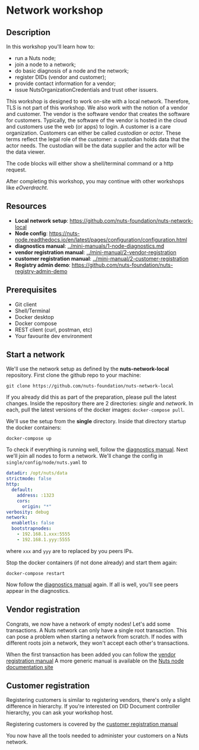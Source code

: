 # Network workshop

## Description

In this workshop you'll learn how to:

- run a Nuts node;
- join a node to a network;
- do basic diagnosis of a node and the network;
- register DIDs (vendor and customer);
- provide contact information for a vendor;
- issue NutsOrganizationCredentials and trust other issuers.

This workshop is designed to work on-site with a local network. Therefore, TLS is not part of this workshop.
We also work with the notion of a vendor and customer. The vendor is the software vendor that creates the software for customers.
Typically, the software of the vendor is hosted in the cloud and customers use the web (or apps) to login.
A customer is a care organization. Customers can either be called *custodian* or *actor*.
These terms reflect the legal role of the customer: a custodian holds data that the actor needs.
The custodian will be the data supplier and the actor will be the data viewer.

The code blocks will either show a shell/terminal command or a http request.

After completing this workshop, you may continue with other workshops like *eOverdracht*.

## Resources

- **Local network setup**: https://github.com/nuts-foundation/nuts-network-local
- **Node config**: https://nuts-node.readthedocs.io/en/latest/pages/configuration/configuration.html
- **diagnostics manual**: [../mini-manuals/1-node-diagnostics.md](../mini-manuals/1-node-diagnostics.md)
- **vendor registration manual**: [../mini-manual/2-vendor-registration](../mini-manuals/2-vendor-registration.md)
- **customer registration manual**: [../mini-manual/2-customer-registration](../mini-manuals/3-customer-registration.md)
- **Registry admin demo**: https://github.com/nuts-foundation/nuts-registry-admin-demo

## Prerequisites

- Git client
- Shell/Terminal
- Docker desktop
- Docker compose
- REST client (curl, postman, etc)
- Your favourite dev environment

## Start a network

We'll use the network setup as defined by the **nuts-network-local** repository.
First clone the github repo to your machine:

```shell
git clone https://github.com/nuts-foundation/nuts-network-local
```

If you already did this as part of the preparation, please pull the latest changes.
Inside the repository there are 2 directories: *single* and *network*. In each,
pull the latest versions of the docker images: `docker-compose pull`.

We'll use the setup from the **single** directory.
Inside that directory startup the docker containers:

```shell
docker-compose up
```

To check if everything is running well, follow the [diagnostics manual](../mini-manuals/1-node-diagnostics.md).
Next we'll join all nodes to form a network.
We'll change the config in `single/config/node/nuts.yaml` to
```yaml
datadir: /opt/nuts/data
strictmode: false
http:
  default:
    address: :1323
    cors:
      origin: "*"
verbosity: debug
network:
  enabletls: false
  bootstrapnodes:
    - 192.168.1.xxx:5555
    - 192.168.1.yyy:5555 
```

where `xxx` and `yyy` are to replaced by you peers IPs.

Stop the docker containers (if not done already) and start them again:
```shell
docker-compose restart
```

Now follow the [diagnostics manual](../mini-manuals/1-node-diagnostics.md) again.
If all is well, you'll see peers appear in the diagnostics.

## Vendor registration

Congrats, we now have a network of empty nodes! Let's add some transactions.
A Nuts network can only have a single root transaction. This can pose a problem when starting a network from scratch.
If nodes with different roots join a network, they won't accept each other's transactions.

When the first transaction has been added you can follow the [vendor registration manual](../mini-manuals/2-vendor-registration.md)
A more generic manual is available on the [Nuts node documentation site](https://nuts-node.readthedocs.io/en/latest/pages/getting-started/4-connecting-crm.html)

## Customer registration

Registering customers is similar to registering vendors, there's only a slight difference in hierarchy.
If you're interested on DID Document controller hierarchy, you can ask your workshop host.

Registering customers is covered by the [customer registration manual](../mini-manuals/3-customer-registration.md)

You now have all the tools needed to administer your customers on a Nuts network.
